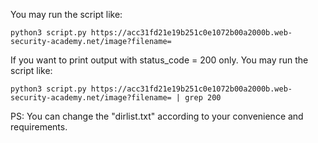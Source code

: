 You may run the script like: 
```
python3 script.py https://acc31fd21e19b251c0e1072b00a2000b.web-security-academy.net/image?filename=
```
If you want to print output with status_code = 200 only. You may run the script like:
```
python3 script.py https://acc31fd21e19b251c0e1072b00a2000b.web-security-academy.net/image?filename= | grep 200
```

PS: You can change the "dirlist.txt" according to your convenience and requirements.
